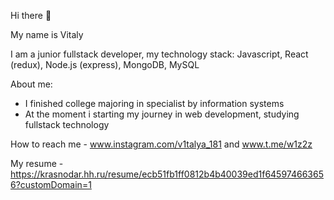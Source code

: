 Hi there 👋

My name is Vitaly

I am a junior fullstack developer, my technology stack: Javascript, React (redux), Node.js (express), MongoDB, MySQL

About me:
- I finished college majoring in  specialist by information systems
- At the moment i starting my journey in web development, studying fullstack technology
 
How to reach me - www.instagram.com/v1talya_181 and www.t.me/w1z2z

My resume - https://krasnodar.hh.ru/resume/ecb51fb1ff0812b4b40039ed1f645974663656?customDomain=1
<!---
w1z2z/w1z2z is a ✨ special ✨ repository because its `README.md` (this file) appears on your GitHub profile.
You can click the Preview link to take a look at your changes.
--->

